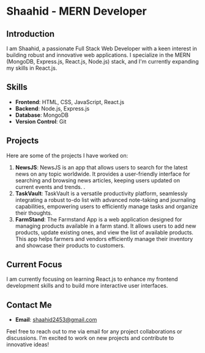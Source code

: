# Shaahid - MERN Developer

## Introduction
I am Shaahid, a passionate Full Stack Web Developer with a keen interest in building robust and innovative web applications. I specialize in the MERN (MongoDB, Express.js, React.js, Node.js) stack, and I'm currently expanding my skills in React.js.

## Skills
- **Frontend**: HTML, CSS, JavaScript, React.js
- **Backend**: Node.js, Express.js
- **Database**: MongoDB
- **Version Control**: Git

## Projects
Here are some of the projects I have worked on:
1. **NewsJS**: NewsJS is an app that allows users to search for the latest news on any topic worldwide. It provides a user-friendly interface for searching and browsing news articles, keeping users updated on current events and trends. .
2. **TaskVault**: TaskVault is a versatile productivity platform, seamlessly integrating a robust to-do list with advanced note-taking and journaling capabilities, empowering users to efficiently manage tasks and organize their thoughts.
3. **FarmStand**: The Farmstand App is a web application designed for managing products available in a farm stand. It allows users to add new products, update existing ones, and view the list of available products. This app helps farmers and vendors efficiently manage their inventory and showcase their products to customers.

## Current Focus
I am currently focusing on learning React.js to enhance my frontend development skills and to build more interactive user interfaces.

## Contact Me
- **Email**: shaahid2453@gmail.com


Feel free to reach out to me via email for any project collaborations or discussions. I'm excited to work on new projects and contribute to innovative ideas!
